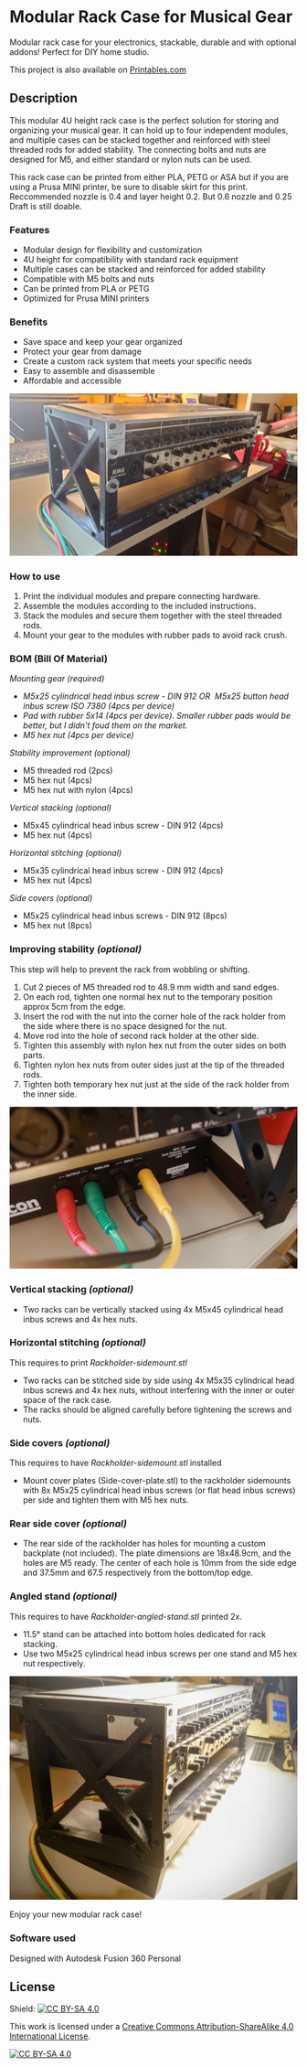 # Modular Rack Case for Musical Gear

Modular rack case for your electronics, stackable, durable and with optional addons! Perfect for DIY home studio.

This project is also available on [Printables.com](https://www.printables.com/model/629175-modular-rack-case-for-musical-gear)

## Description

This modular 4U height rack case is the perfect solution for storing and organizing your musical gear. It can hold up to four independent modules, and multiple cases can be stacked together and reinforced with steel threaded rods for added stability. The connecting bolts and nuts are designed for M5, and either standard or nylon nuts can be used.

This rack case can be printed from either PLA, PETG or ASA but if you are using a Prusa MINI printer, be sure to disable skirt for this print. Reccommended nozzle is 0.4 and layer height 0.2. But 0.6 nozzle and 0.25 Draft is still doable.

### Features

-   Modular design for flexibility and customization
-   4U height for compatibility with standard rack equipment
-   Multiple cases can be stacked and reinforced for added stability
-   Compatible with M5 bolts and nuts
-   Can be printed from PLA or PETG
-   Optimized for Prusa MINI printers

### Benefits

-   Save space and keep your gear organized
-   Protect your gear from damage
-   Create a custom rack system that meets your specific needs
-   Easy to assemble and disassemble
-   Affordable and accessible

![](https://github.com/ceskytunak/3dprint/blob/main/rack-holder/assets/DSC_3336.jpg)

### How to use

1.  Print the individual modules and prepare connecting hardware.
2.  Assemble the modules according to the included instructions.
3.  Stack the modules and secure them together with the steel threaded rods.
4.  Mount your gear to the modules with rubber pads to avoid rack crush.

### BOM (Bill Of Material)

*Mounting gear (required)*

-   *M5x25 cylindrical head inbus screw - DIN 912 OR  M5x25 button head inbus screw ISO 7380 (4pcs per device)*
-   *Pad with rubber 5x14 (4pcs per device). Smaller rubber pads would be better, but I didn't foud them on the market.*
-   *M5 hex nut (4pcs per device)*

*Stability improvement (optional)*

-   M5 threaded rod (2pcs)
-   M5 hex nut (4pcs)
-   M5 hex nut with nylon (4pcs)

*Vertical stacking (optional)*

-   M5x45 cylindrical head inbus screw - DIN 912 (4pcs)
-   M5 hex nut (4pcs)

*Horizontal stitching (optional)*

-   M5x35 cylindrical head inbus screw - DIN 912 (4pcs)
-   M5 hex nut (4pcs)

*Side covers (optional)*

-   M5x25 cylindrical head inbus screws - DIN 912 (8pcs)
-   M5 hex nut (8pcs)

### Improving stability *(optional)*

This step will help to prevent the rack from wobbling or shifting.

1.  Cut 2 pieces of M5 threaded rod to 48.9 mm width and sand edges. 
2.  On each rod, tighten one normal hex nut to the temporary position approx 5cm from the edge.
3.  Insert the rod with the nut into the corner hole of the rack holder from the side where there is no space designed for the nut. 
4.  Move rod into the hole of second rack holder at the other side.
5.  Tighten this assembly with nylon hex nut from the outer sides on both parts.
6.  Tighten nylon hex nuts from outer sides just at the tip of the threaded rods.
7.  Tighten both temporary hex nut just at the side of the rack holder from the inner side.

![](https://github.com/ceskytunak/3dprint/blob/main/rack-holder/assets/DSC_3338.jpg)

### Vertical stacking *(optional)*

-   Two racks can be vertically stacked using 4x M5x45 cylindrical head inbus screws and 4x hex nuts.

### Horizontal stitching *(optional)*

This requires to print *Rackholder-sidemount.stl*

-   Two racks can be stitched side by side using 4x M5x35 cylindrical head inbus screws and 4x hex nuts, without interfering with the inner or outer space of the rack case.
-   The racks should be aligned carefully before tightening the screws and nuts.

### Side covers *(optional)*

This requires to have *Rackholder-sidemount.stl* installed

-   Mount cover plates (Side-cover-plate.stl) to the rackholder sidemounts with 8x M5x25 cylindrical head inbus screws (or flat head inbus screws) per side and tighten them with M5 hex nuts.

### Rear side cover *(optional)*

-   The rear side of the rackholder has holes for mounting a custom backplate (not included). The plate dimensions are 18x48.9cm, and the holes are M5 ready. The center of each hole is 10mm from the side edge and 37.5mm and 67.5 respectively from the bottom/top edge.

### Angled stand *(optional)*

This requires to have *Rackholder-angled-stand.stl* printed 2x.

-   11.5° stand can be attached into bottom holes dedicated for rack stacking.
-   Use two M5x25 cylindrical head inbus screws per one stand and M5 hex nut respectively.

![](https://github.com/ceskytunak/3dprint/blob/main/rack-holder/assets/DSC_3357.jpg)

Enjoy your new modular rack case!

### Software used

Designed with Autodesk Fusion 360 Personal

## License

Shield: [![CC BY-SA 4.0][cc-by-sa-shield]][cc-by-sa]

This work is licensed under a
[Creative Commons Attribution-ShareAlike 4.0 International License][cc-by-sa].

[![CC BY-SA 4.0][cc-by-sa-image]][cc-by-sa]

[cc-by-sa]: http://creativecommons.org/licenses/by-sa/4.0/
[cc-by-sa-image]: https://licensebuttons.net/l/by-sa/4.0/88x31.png
[cc-by-sa-shield]: https://img.shields.io/badge/License-CC%20BY--SA%204.0-lightgrey.svg